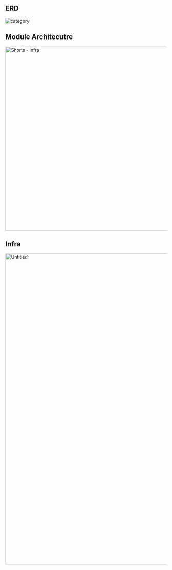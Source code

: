 ## ERD

![category](https://github.com/mash-up-kr/SeeYouAgain_Spring/assets/60564431/e2f149ac-1e16-4c82-bd60-24adb247d445)

## Module Architecutre

<img width="574" alt="Shorts - Infra" src="https://github.com/mash-up-kr/SeeYouAgain_Spring/assets/60564431/76158d81-4e04-405a-bc0c-6e3c580ae9fa">


## Infra

<img width="970" alt="Untitled" src="https://github.com/mash-up-kr/SeeYouAgain_Spring/assets/60564431/f9d8eb7b-cac9-4b1f-902f-e30848f5cf05">
